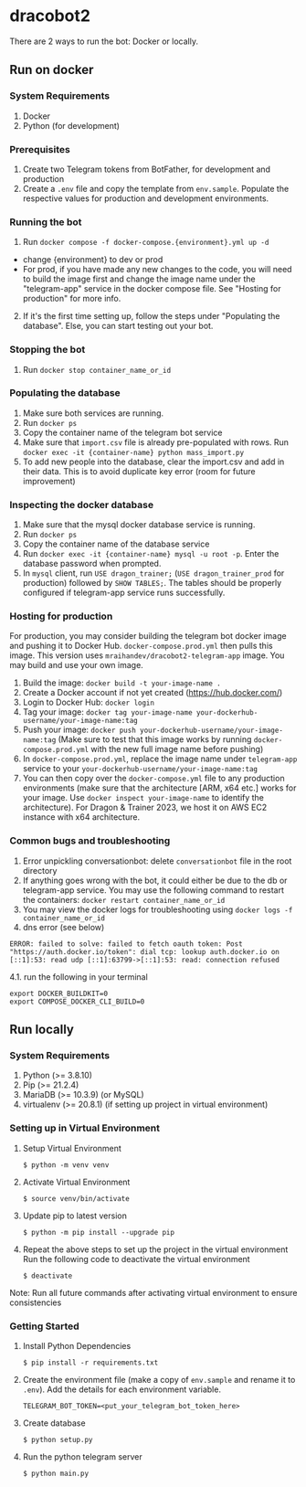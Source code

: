 # dracobot2

There are 2 ways to run the bot: Docker or locally.

## Run on docker

### System Requirements

1. Docker
2. Python (for development)

### Prerequisites

1. Create two Telegram tokens from BotFather, for development and production
2. Create a `.env` file and copy the template from `env.sample`. Populate the respective values for production and development environments.

### Running the bot

1. Run `docker compose -f docker-compose.{environment}.yml up -d`

- change {environment} to dev or prod
- For prod, if you have made any new changes to the code, you will need to build the image first and change the image name under the "telegram-app" service in the docker compose file. See "Hosting for production" for more info.

2. If it's the first time setting up, follow the steps under "Populating the database". Else, you can start testing out your bot.

### Stopping the bot

1. Run `docker stop container_name_or_id`

### Populating the database

1. Make sure both services are running.
2. Run `docker ps`
3. Copy the container name of the telegram bot service
4. Make sure that `import.csv` file is already pre-populated with rows. Run `docker exec -it {container-name} python mass_import.py`
5. To add new people into the database, clear the import.csv and add in their data. This is to avoid duplicate key error (room for future improvement)

### Inspecting the docker database

1. Make sure that the mysql docker database service is running.
2. Run `docker ps`
3. Copy the container name of the database service
4. Run `docker exec -it {container-name} mysql -u root -p`. Enter the database password when prompted.
5. In `mysql` client, run `USE dragon_trainer;` (`USE dragon_trainer_prod` for production) followed by `SHOW TABLES;`. The tables should be properly configured if telegram-app service runs successfully.

### Hosting for production

For production, you may consider building the telegram bot docker image and pushing it to Docker Hub. `docker-compose.prod.yml` then pulls this image. This version uses `mraihandev/dracobot2-telegram-app` image. You may build and use your own image.

1. Build the image: `docker build -t your-image-name .`
2. Create a Docker account if not yet created (https://hub.docker.com/)
3. Login to Docker Hub: `docker login`
4. Tag your image: `docker tag your-image-name your-dockerhub-username/your-image-name:tag`
5. Push your image: `docker push your-dockerhub-username/your-image-name:tag` (Make sure to test that this image works by running `docker-compose.prod.yml` with the new full image name before pushing)
6. In `docker-compose.prod.yml`, replace the image name under `telegram-app` service to your `your-dockerhub-username/your-image-name:tag`
7. You can then copy over the `docker-compose.yml` file to any production environments (make sure that the architecture [ARM, x64 etc.] works for your image. Use `docker inspect your-image-name` to identify the architecture). For Dragon & Trainer 2023, we host it on AWS EC2 instance with x64 architecture.

### Common bugs and troubleshooting

1. Error unpickling conversationbot: delete `conversationbot` file in the root directory
2. If anything goes wrong with the bot, it could either be due to the db or telegram-app service. You may use the following command to restart the containers: `docker restart container_name_or_id`
3. You may view the docker logs for troubleshooting using `docker logs -f container_name_or_id`
4. dns error (see below)

```
ERROR: failed to solve: failed to fetch oauth token: Post "https://auth.docker.io/token": dial tcp: lookup auth.docker.io on [::1]:53: read udp [::1]:63799->[::1]:53: read: connection refused
```

4.1. run the following in your terminal

```
export DOCKER_BUILDKIT=0
export COMPOSE_DOCKER_CLI_BUILD=0
```

## Run locally

### System Requirements

1. Python (>= 3.8.10)
2. Pip (>= 21.2.4)
3. MariaDB (>= 10.3.9) (or MySQL)
4. virtualenv (>= 20.8.1) (if setting up project in virtual environment)

### Setting up in Virtual Environment

1.  Setup Virtual Environment

    ```
    $ python -m venv venv
    ```

2.  Activate Virtual Environment

    ```
    $ source venv/bin/activate
    ```

3.  Update pip to latest version

    ```
    $ python -m pip install --upgrade pip
    ```

4.  Repeat the above steps to set up the project in the virtual environment
    Run the following code to deactivate the virtual environment
    ```
    $ deactivate
    ```

Note: Run all future commands after activating virtual environment to ensure consistencies

### Getting Started

1.  Install Python Dependencies

    ```
    $ pip install -r requirements.txt
    ```

2.  Create the environment file (make a copy of `env.sample` and rename it to `.env`).
    Add the details for each environment variable.

    ```
    TELEGRAM_BOT_TOKEN=<put_your_telegram_bot_token_here>
    ```

3.  Create database

    ```
    $ python setup.py
    ```

4.  Run the python telegram server
    ```
    $ python main.py
    ```

